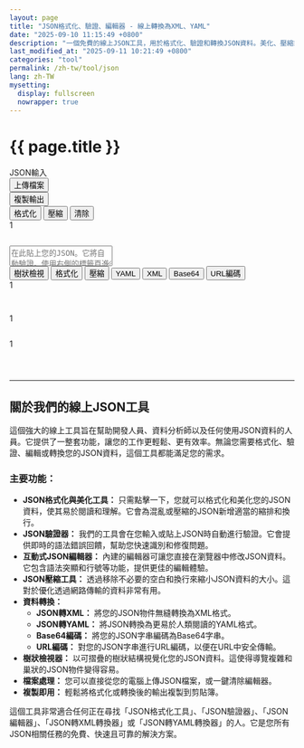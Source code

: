 ```yaml
---
layout: page
title: "JSON格式化、驗證、編輯器 - 線上轉換為XML、YAML"
date: "2025-09-10 11:15:49 +0800"
description: "一個免費的線上JSON工具，用於格式化、驗證和轉換JSON資料。美化、壓縮或在樹狀結構中檢視您的JSON。將JSON轉換為XML、YAML等。"
last_modified_at: "2025-09-11 10:21:49 +0800"
categories: "tool"
permalink: /zh-tw/tool/json
lang: zh-TW
mysetting:
  display: fullscreen
  nowrapper: true
---
```


<h1 class="page-title">{{ page.title }}</h1>

<link rel="stylesheet" href="{{ site.baseurl }}/assets/css/json-tool.css">

<div class="json-tool-container">
    <div class="toolbar">
        <div class="toolbar-left">
            <div class="toolbar-title">JSON輸入</div>
            <button id="upload-file-btn" class="toolbar-btn-secondary">上傳檔案</button>
            <input type="file" id="file-input" style="display: none;" accept=".json,application/json,.txt,text/plain">
        </div>
        <div class="toolbar-actions">
            <span id="copy-feedback"></span>
            <button id="copy-btn">複製輸出</button>
        </div>
    </div>
    <div class="main-content">
        <div class="editor-pane">
            <div class="editor-header">
                <div class="editor-actions">
                    <button id="format-input-btn" title="格式化JSON輸入">格式化</button>
                    <button id="compact-input-btn" title="壓縮JSON輸入">壓縮</button>
                    <button id="clear-btn" title="清除內容和本地儲存">清除</button>
                </div>
                <div id="input-status-bar" class="status-bar"></div>
            </div>
            <div class="editor-wrapper">
                <div id="input-line-numbers" class="line-numbers">1</div>
                <pre id="highlighting-layer" aria-hidden="true"></pre>
                <textarea id="json-input" placeholder="在此貼上您的JSON。它將自動驗證。使用右側的標籤頁進行轉換。" spellcheck="false" tabindex="-1"></textarea>
            </div>
        </div>
        <div class="output-pane">
            <div class="tabs">
                <button class="tab-btn active" data-tab="tree">樹狀檢視</button>
                <button class="tab-btn" data-tab="formatted">格式化</button>
                <button class="tab-btn" data-tab="compact">壓縮</button>
                <button class="tab-btn" data-tab="yaml">YAML</button>
                <button class="tab-btn" data-tab="xml">XML</button>
                <button class="tab-btn" data-tab="base64">Base64</button>
                <button class="tab-btn" data-tab="urlencode">URL編碼</button>
            </div>
            <div id="tree" class="tab-content">
                <div id="tree-output"></div>
            </div>
            <div id="formatted" class="tab-content hidden">
                <div class="output-wrapper">
                    <div id="output-line-numbers" class="line-numbers">1</div>
                    <pre id="formatted-output"></pre>
                </div>
            </div>
            <div id="compact" class="tab-content hidden">
                <pre id="compact-output"></pre>
            </div>
            <div id="yaml" class="tab-content hidden">
                <div class="output-wrapper">
                    <div id="yaml-line-numbers" class="line-numbers">1</div>
                    <pre id="yaml-output"></pre>
                </div>
            </div>
            <div id="xml" class="tab-content hidden">
                <div class="output-wrapper">
                    <div id="xml-line-numbers" class="line-numbers">1</div>
                    <pre id="xml-output"></pre>
                </div>
            </div>
            <div id="base64" class="tab-content hidden">
                <pre id="base64-output"></pre>
            </div>
            <div id="urlencode" class="tab-content hidden">
                <pre id="urlencode-output"></pre>
            </div>
        </div>
    </div>
</div>

<script src="{{ site.baseurl }}/assets/js/json-tool-zh-tw.js"></script>

---

## 關於我們的線上JSON工具

這個強大的線上工具旨在幫助開發人員、資料分析師以及任何使用JSON資料的人員。它提供了一整套功能，讓您的工作更輕鬆、更有效率。無論您需要格式化、驗證、編輯或轉換您的JSON資料，這個工具都能滿足您的需求。

### 主要功能：

*   **JSON格式化與美化工具：** 只需點擊一下，您就可以格式化和美化您的JSON資料，使其易於閱讀和理解。它會為混亂或壓縮的JSON新增適當的縮排和換行。
*   **JSON驗證器：** 我們的工具會在您輸入或貼上JSON時自動進行驗證。它會提供即時的語法錯誤回饋，幫助您快速識別和修復問題。
*   **互動式JSON編輯器：** 內建的編輯器可讓您直接在瀏覽器中修改JSON資料。它包含語法突顯和行號等功能，提供更佳的編輯體驗。
*   **JSON壓縮工具：** 透過移除不必要的空白和換行來縮小JSON資料的大小。這對於優化透過網路傳輸的資料非常有用。
*   **資料轉換：**
    *   **JSON轉XML：** 將您的JSON物件無縫轉換為XML格式。
    *   **JSON轉YAML：** 將JSON轉換為更易於人類閱讀的YAML格式。
    *   **Base64編碼：** 將您的JSON字串編碼為Base64字串。
    *   **URL編碼：** 對您的JSON字串進行URL編碼，以便在URL中安全傳輸。
*   **樹狀檢視器：** 以可摺疊的樹狀結構視覺化您的JSON資料。這使得導覽複雜和巢狀的JSON物件變得容易。
*   **檔案處理：** 您可以直接從您的電腦上傳JSON檔案，或一鍵清除編輯器。
*   **複製即用：** 輕鬆將格式化或轉換後的輸出複製到剪貼簿。

這個工具非常適合任何正在尋找「JSON格式化工具」、「JSON驗證器」、「JSON編輯器」、「JSON轉XML轉換器」或「JSON轉YAML轉換器」的人。它是您所有JSON相關任務的免費、快速且可靠的解決方案。

